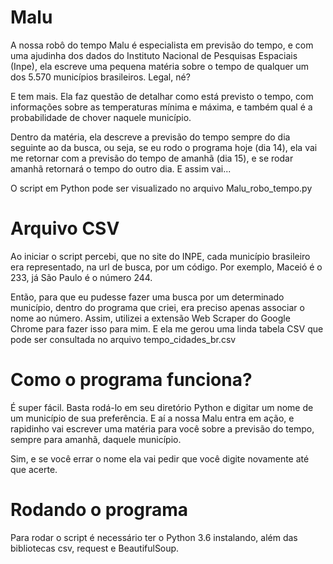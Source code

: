 # Malu
A nossa robô do tempo Malu é especialista em previsão do tempo, e com uma ajudinha dos dados do Instituto Nacional de Pesquisas Espaciais (Inpe), ela escreve uma pequena matéria sobre o tempo de qualquer um dos 5.570 municípios brasileiros. Legal, né?

E tem mais. Ela faz questão de detalhar como está previsto o tempo, com informações sobre as temperaturas mínima e máxima, e também qual é a probabilidade de chover naquele município.

Dentro da matéria, ela descreve a previsão do tempo sempre do dia seguinte ao da busca, ou seja, se eu rodo o programa hoje (dia 14), ela vai me retornar com a previsão do tempo de amanhã (dia 15), e se rodar amanhã retornará o tempo do outro dia. E assim vai...

O script em Python pode ser visualizado no arquivo Malu_robo_tempo.py

# Arquivo CSV
Ao iniciar o script percebi, que no site do INPE, cada município brasileiro era representado, na url de busca, por um código. Por exemplo, Maceió é o 233, já São Paulo é o número 244. 

Então, para que eu pudesse fazer uma busca por um determinado município, dentro do programa que criei, era preciso apenas associar o nome ao número. Assim, utilizei a extensão Web Scraper do Google Chrome para fazer isso para mim. E ela me gerou uma linda tabela CSV que pode ser consultada no arquivo tempo_cidades_br.csv

# Como o programa funciona?
É super fácil. Basta rodá-lo em seu diretório Python e digitar um nome de um município de sua preferência. E aí a nossa Malu entra em ação, e rapidinho vai escrever uma matéria para você sobre a previsão do tempo, sempre para amanhã, daquele município. 

Sim, e se você errar o nome ela vai pedir que você digite novamente até que acerte.
 
# Rodando o programa
Para rodar o script é necessário ter o Python 3.6 instalando, além das bibliotecas csv, request e  BeautifulSoup.
